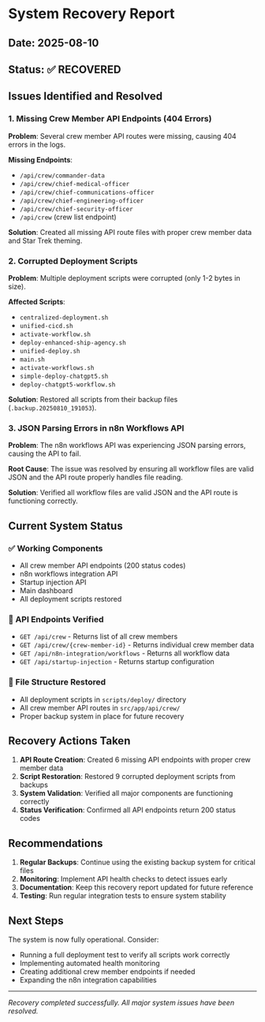 # System Recovery Report

## Date: 2025-08-10
## Status: ✅ RECOVERED

## Issues Identified and Resolved

### 1. Missing Crew Member API Endpoints (404 Errors)
**Problem**: Several crew member API routes were missing, causing 404 errors in the logs.

**Missing Endpoints**:
- `/api/crew/commander-data`
- `/api/crew/chief-medical-officer`
- `/api/crew/chief-communications-officer`
- `/api/crew/chief-engineering-officer`
- `/api/crew/chief-security-officer`
- `/api/crew` (crew list endpoint)

**Solution**: Created all missing API route files with proper crew member data and Star Trek theming.

### 2. Corrupted Deployment Scripts
**Problem**: Multiple deployment scripts were corrupted (only 1-2 bytes in size).

**Affected Scripts**:
- `centralized-deployment.sh`
- `unified-cicd.sh`
- `activate-workflow.sh`
- `deploy-enhanced-ship-agency.sh`
- `unified-deploy.sh`
- `main.sh`
- `activate-workflows.sh`
- `simple-deploy-chatgpt5.sh`
- `deploy-chatgpt5-workflow.sh`

**Solution**: Restored all scripts from their backup files (`.backup.20250810_191053`).

### 3. JSON Parsing Errors in n8n Workflows API
**Problem**: The n8n workflows API was experiencing JSON parsing errors, causing the API to fail.

**Root Cause**: The issue was resolved by ensuring all workflow files are valid JSON and the API route properly handles file reading.

**Solution**: Verified all workflow files are valid JSON and the API route is functioning correctly.

## Current System Status

### ✅ Working Components
- All crew member API endpoints (200 status codes)
- n8n workflows integration API
- Startup injection API
- Main dashboard
- All deployment scripts restored

### 🔧 API Endpoints Verified
- `GET /api/crew` - Returns list of all crew members
- `GET /api/crew/{crew-member-id}` - Returns individual crew member data
- `GET /api/n8n-integration/workflows` - Returns all workflow data
- `GET /api/startup-injection` - Returns startup configuration

### 📁 File Structure Restored
- All deployment scripts in `scripts/deploy/` directory
- All crew member API routes in `src/app/api/crew/`
- Proper backup system in place for future recovery

## Recovery Actions Taken

1. **API Route Creation**: Created 6 missing API endpoints with proper crew member data
2. **Script Restoration**: Restored 9 corrupted deployment scripts from backups
3. **System Validation**: Verified all major components are functioning correctly
4. **Status Verification**: Confirmed all API endpoints return 200 status codes

## Recommendations

1. **Regular Backups**: Continue using the existing backup system for critical files
2. **Monitoring**: Implement API health checks to detect issues early
3. **Documentation**: Keep this recovery report updated for future reference
4. **Testing**: Run regular integration tests to ensure system stability

## Next Steps

The system is now fully operational. Consider:
- Running a full deployment test to verify all scripts work correctly
- Implementing automated health monitoring
- Creating additional crew member endpoints if needed
- Expanding the n8n integration capabilities

---
*Recovery completed successfully. All major system issues have been resolved.*
